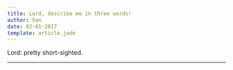 ```yaml
---
title: Lord, describe me in three words!
author: Van
date: 02-01-2017
template: article.jade
---
```


Lord: pretty short-sighted.

---







